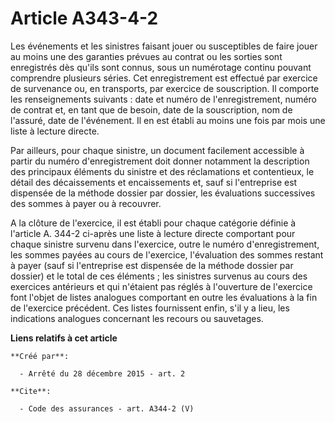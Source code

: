 # Article A343-4-2

Les événements et les sinistres faisant jouer ou susceptibles de faire jouer au moins une des garanties prévues au contrat ou
les sorties sont enregistrés dès qu'ils sont connus, sous un numérotage continu pouvant comprendre plusieurs séries. Cet
enregistrement est effectué par exercice de survenance ou, en transports, par exercice de souscription. Il comporte les
renseignements suivants : date et numéro de l'enregistrement, numéro de contrat et, en tant que de besoin, date de la
souscription, nom de l'assuré, date de l'événement. Il en est établi au moins une fois par mois une liste à lecture directe. 

Par ailleurs, pour chaque sinistre, un document facilement accessible à partir du numéro d'enregistrement doit donner
notamment la description des principaux éléments du sinistre et des réclamations et contentieux, le détail des décaissements
et encaissements et, sauf si l'entreprise est dispensée de la méthode dossier par dossier, les évaluations successives des
sommes à payer ou à recouvrer. 

A la clôture de l'exercice, il est établi pour chaque catégorie définie à l'article A. 344-2 ci-après une liste à lecture
directe comportant pour chaque sinistre survenu dans l'exercice, outre le numéro d'enregistrement, les sommes payées au cours
de l'exercice, l'évaluation des sommes restant à payer (sauf si l'entreprise est dispensée de la méthode dossier par dossier)
et le total de ces éléments ; les sinistres survenus au cours des exercices antérieurs et qui n'étaient pas réglés à
l'ouverture de l'exercice font l'objet de listes analogues comportant en outre les évaluations à la fin de l'exercice
précédent. Ces listes fournissent enfin, s'il y a lieu, les indications analogues concernant les recours ou sauvetages.

**Liens relatifs à cet article**

	**Créé par**:

	  - Arrêté du 28 décembre 2015 - art. 2

	**Cite**:

	  - Code des assurances - art. A344-2 (V)
